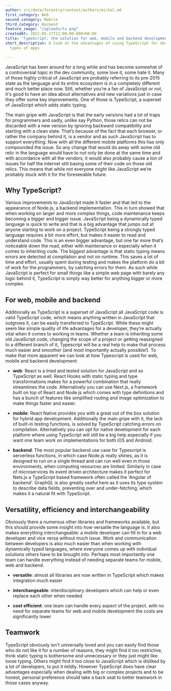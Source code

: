 ```yaml
---
author: src/data/forestry/content/authors/michal.md
first_category: Web
second_category: Mobile
third_category: Backend
feature_image: "/uploads/ts.png"
createdAt: 2022-05-17T22:00:00.000+00:00
title: 'TypeScript: the solution for web, mobile and backend development'
short_description: A look at the advantages of using TypeScript for developing different
  types of apps

---
```

JavaScript has been around for a long while and has become somewhat of a controversial topic in the dev community, some love it, some hate it. Many of those highly critical of JavaScript are probably referring to its pre-2015 state as the language and its entire ecosystem is in a completely different and much better place now. Still, whether you’re a fan of JavaScript or not, it's good to have an idea about alternatives and new variations just in case they offer some key improvements. One of those is TypeScript, a superset of JavaScript which adds static typing.

The main gripe with JavaScript is that the early versions had a lot of traps for programmers and sadly, unlike say Python, those relics can not be discarded with a new version by ignoring backward compatibility and starting with a clean slate. That’s because of the fact that each browser, or rather the company behind it, is a vendor and as such JavaScript has to support everything. Now with all the different mobile platforms this has only compounded the issue. So any change that would do away with some old relic in the language would have to not only be done at the same time and with accordance with all the vendors, it would also probably cause a ton of issues for half the internet still basing some of their code on those old relics. This means that while not everyone might like JavaScript we’re probably stuck with it for the foreseeable future.

## Why TypeScript?  
  
Various improvements to JavaScript made it faster and that led to the appearance of Node.js, a backend implementation. This in turn showed that when working on larger and more complex things, code maintenance keeps becoming a bigger and bigger issue. JavaScript being a dynamically typed language is quick to write and that is a big advantage that jumps out at anyone starting to work on a project. TypeScript being a strongly typed language requires a bit more effort, but makes it easier to read and understand code. This is an even bigger advantage, but one far more that’s noticeable down the road, either with maintenance or especially when it comes to inheriting code. The biggest advantage is that static typing means errors are detected at compilation and not on runtime. This saves a lot of time and effort, usually spent during testing and makes the platform do a bit of work for the programmers, by catching errors for them. As such while JavaScript is perfect for small things like a simple web page with barely any logic behind it, TypeScript is simply way better for anything bigger or more complex.

## For web, mobile and backend

Additionally as TypeScript is a superset of JavaScript all JavaScript code is valid TypeScript code, which means anything written in JavaScript that outgrows it, can be easily transferred to TypeScript. While these might seem like simple quality of life advantages for a developer, they’re actually vital when it comes to working in teams. Whether a team is inheriting some old JavaScript code, changing the scope of a project or getting reassigned to a different branch of it, Typescript will be a real help to make that process much easier and smoother (and most importantly actually possible!). To make that more apparent we can look at how Typescript is used for web, mobile and backend development:

* **web**: React is a tried and tested solution for JavaScript and so TypeScript as well. React Hooks with static typing and type transformations makes for a powerful combination that really streamlines the code. Alternatively you can use Next.js, a framework built on top of React and Node.js which comes with type definitions and has a bunch of features like simplified routing and image optimization to make things faster and easier.

* **mobile**: React Native provides you with a great out of the box solution for hybrid app development. Additionally the main gripe with it, the lack of built-in testing functions, is solved by TypeScript catching errors on compilation. Alternatively you can opt for native development for each platform where using TypeScript will still be a big help especially if you want one team work on implementations for both iOS and Android.

* **backend**: The most popular backend use case for Typescript is serverless functions, in which case Node.js really shines, as it is designed to run on a single thread and can run well even in those environments, when computing resources are limited. Similarly in case of microservices its event driven architecture makes it perfect for Nets.js a TypeScript based framework often called the 'Angular of backend'. GraphQL is also greatly useful here as it uses its type system to describe data fields, preventing over and under-fetching, which makes it a natural fit with TypeScript.

## Versatility, efficiency and interchangeability

Obviously there a numerous other libraries and frameworks available, but this should provide some insight into how versatile the language is. It also makes everything interchangeable: a mobile developer can fill in for a web developer and vice versa without much issue.  Work and communication between developers is also much easier than when working with dynamically typed languages, where everyone comes up with individual solutions others have to be brought into. Perhaps most importantly one team can handle everything instead of needing separate teams for mobile, web and backend.

* **versatile**: almost all libraries are now written in TypeScript which makes integration much easier

* **interchangeable**: interdisciplinary developers which can help or even replace each other when needed

* **cost efficient**: one team can handle every aspect of the project. with no need for separate teams for web and mobile development the costs are significantly lower

## Teamwork
  
TypeScript obviously isn't universally loved and you can easily find those who do not like it for a number of reasons, they might find it too restrictive, think static typing is bothersome and unnecessary or they just might like loose typing. Others might find it too close to JavaScript which is disliked by a lot of developers, to put it mildly. However TypeScript does have clear advantages especially when dealing with big or complex projects and to be honest, personal preference should take a back seat to better teamwork in those cases anyway.